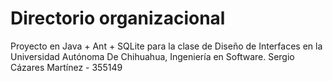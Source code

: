 # Directorio organizacional

Proyecto en Java + Ant + SQLite para la clase de Diseño de Interfaces en la Universidad Autónoma De Chihuahua, Ingeniería en Software.
Sergio Cázares Martínez - 355149
